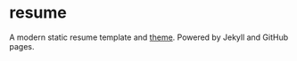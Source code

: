 # resume
A modern static resume template and [theme](https://www.github.com/sproogen/modern-resume-theme). Powered by Jekyll and GitHub pages.
